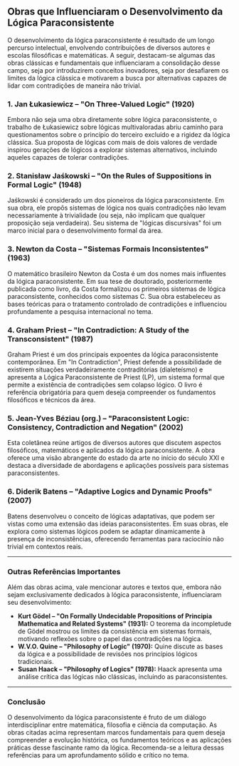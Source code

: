 
## Obras que Influenciaram o Desenvolvimento da Lógica Paraconsistente

O desenvolvimento da lógica paraconsistente é resultado de um longo percurso intelectual, envolvendo contribuições de diversos autores e escolas filosóficas e matemáticas. A seguir, destacam-se algumas das obras clássicas e fundamentais que influenciaram a consolidação desse campo, seja por introduzirem conceitos inovadores, seja por desafiarem os limites da lógica clássica e motivarem a busca por alternativas capazes de lidar com contradições de maneira não trivial.

### 1. **Jan Łukasiewicz – "On Three-Valued Logic" (1920)**

Embora não seja uma obra diretamente sobre lógica paraconsistente, o trabalho de Łukasiewicz sobre lógicas multivaloradas abriu caminho para questionamentos sobre o princípio do terceiro excluído e a rigidez da lógica clássica. Sua proposta de lógicas com mais de dois valores de verdade inspirou gerações de lógicos a explorar sistemas alternativos, incluindo aqueles capazes de tolerar contradições.

### 2. **Stanisław Jaśkowski – "On the Rules of Suppositions in Formal Logic" (1948)**

Jaśkowski é considerado um dos pioneiros da lógica paraconsistente. Em sua obra, ele propôs sistemas de lógica nos quais contradições não levam necessariamente à trivialidade (ou seja, não implicam que qualquer proposição seja verdadeira). Seu sistema de "lógicas discursivas" foi um marco inicial para o desenvolvimento formal da área.

### 3. **Newton da Costa – "Sistemas Formais Inconsistentes" (1963)**

O matemático brasileiro Newton da Costa é um dos nomes mais influentes da lógica paraconsistente. Em sua tese de doutorado, posteriormente publicada como livro, da Costa formalizou os primeiros sistemas de lógica paraconsistente, conhecidos como sistemas C. Sua obra estabeleceu as bases teóricas para o tratamento controlado de contradições e influenciou profundamente a pesquisa internacional no tema.

### 4. **Graham Priest – "In Contradiction: A Study of the Transconsistent" (1987)**

Graham Priest é um dos principais expoentes da lógica paraconsistente contemporânea. Em "In Contradiction", Priest defende a possibilidade de existirem situações verdadeiramente contraditórias (dialeteísmo) e apresenta a Lógica Paraconsistente de Priest (LP), um sistema formal que permite a existência de contradições sem colapso lógico. O livro é referência obrigatória para quem deseja compreender os fundamentos filosóficos e técnicos da área.

### 5. **Jean-Yves Béziau (org.) – "Paraconsistent Logic: Consistency, Contradiction and Negation" (2002)**

Esta coletânea reúne artigos de diversos autores que discutem aspectos filosóficos, matemáticos e aplicados da lógica paraconsistente. A obra oferece uma visão abrangente do estado da arte no início do século XXI e destaca a diversidade de abordagens e aplicações possíveis para sistemas paraconsistentes.

### 6. **Diderik Batens – "Adaptive Logics and Dynamic Proofs" (2007)**

Batens desenvolveu o conceito de lógicas adaptativas, que podem ser vistas como uma extensão das ideias paraconsistentes. Em suas obras, ele explora como sistemas lógicos podem se adaptar dinamicamente à presença de inconsistências, oferecendo ferramentas para raciocínio não trivial em contextos reais.

---

### Outras Referências Importantes

Além das obras acima, vale mencionar autores e textos que, embora não sejam exclusivamente dedicados à lógica paraconsistente, influenciaram seu desenvolvimento:

- **Kurt Gödel – "On Formally Undecidable Propositions of Principia Mathematica and Related Systems" (1931):** O teorema da incompletude de Gödel mostrou os limites da consistência em sistemas formais, motivando reflexões sobre o papel das contradições na lógica.
- **W.V.O. Quine – "Philosophy of Logic" (1970):** Quine discute as bases da lógica e a possibilidade de revisões nos princípios lógicos tradicionais.
- **Susan Haack – "Philosophy of Logics" (1978):** Haack apresenta uma análise crítica das lógicas não clássicas, incluindo as paraconsistentes.

---

### Conclusão

O desenvolvimento da lógica paraconsistente é fruto de um diálogo interdisciplinar entre matemática, filosofia e ciência da computação. As obras citadas acima representam marcos fundamentais para quem deseja compreender a evolução histórica, os fundamentos teóricos e as aplicações práticas desse fascinante ramo da lógica. Recomenda-se a leitura dessas referências para um aprofundamento sólido e crítico no tema.
```
